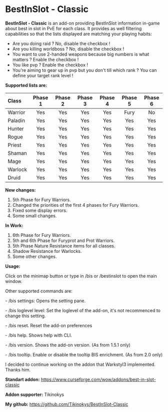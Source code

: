 # BestInSlot - Classic
**BestInSlot - Classic** is an add-on providing BestInSlot information in-game about best in slot in PvE for each class. It provides as well filtering capabilities so that the lists displayed are matching your playing habits:
- Are you doing raid ? No, disable the checkbox !
- Are you killing worldboss ? No, disable the checkbox !
- You want to use 2-handed weapons because big numbers is what matters ? Enable the checkbox !
- You like pvp ? Enable the checkbox !
- You're aiming to gear up in pvp but you don't till which rank ? You can define your target rank level !

**Supported lists are:**

| Class  | Phase 1 | Phase 2 | Phase 3 | Phase 4 | Phase 5 | Phase 6 | 
| :--- | :---: | :---: | :---: | :---: | :---: | :---: |
| Warrior  | Yes  |  Yes  |  Yes  |  Yes  | Fury  | No  |
| Paladin  | Yes  |  Yes  |  Yes  |  Yes | Yes | Yes |
| Hunter  | Yes  |  Yes  |  Yes  |  Yes  | Yes  | Yes  |
| Rogue  | Yes  |  Yes  |  Yes  |  Yes  | Yes  | Yes  |
| Priest  | Yes  |  Yes  |  Yes  |  Yes  | Yes  | Yes  |
| Shaman  | Yes  |  Yes  |  Yes  |  Yes  | Yes  | Yes  |
| Mage  | Yes  |  Yes  |  Yes  |  Yes  | Yes  | Yes  |
| Warlock  | Yes  |  Yes  |  Yes  |  Yes  | Yes  | Yes  |
| Druid  | Yes  |  Yes  |  Yes  |  Yes  | Yes  | Yes  |

**New changes:**

1. 5th Phase for Fury Warriors.
2. Changed the priorities of the first 4 phases for Fury Warriors.
3. Fixed some display errors.
4. Some small changes.

**In Work:**

1. 6th Phase for Fury Warriors.
2. 5th and 6th Phase for Furyprot and Prot Warriors.
3. 5th Phase Nature Resistance items for all classes.
4. Shadow Resistance for Warlocks.
5. Some other changes.

**Usage:**

Click on the minimap button or type in /bis or /bestinslot to open the main window.

Other supported commands are:

- /bis settings: Opens the setting pane.

- /bis loglevel level: Set the loglevel of the add-on, it's not recommenced to change this setting.

- /bis reset. Reset the add-on preferences

- /bis help. Shows help with CLI.

- /bis version. Shows the add-on version. (As from 1.5.1 only)

- /bis tooltip. Enable or disable the tooltip BIS enrichment. (As from 2.0 only)


I decided to continue working on the addon that Warkstyl3 implemented. Thanks him.

**Standart addon:**
https://www.curseforge.com/wow/addons/best-in-slot-classic

**Addon supporter:**
Tikinokys

**My github:**
https://github.com/Tikinokys/BestInSlot-Classic